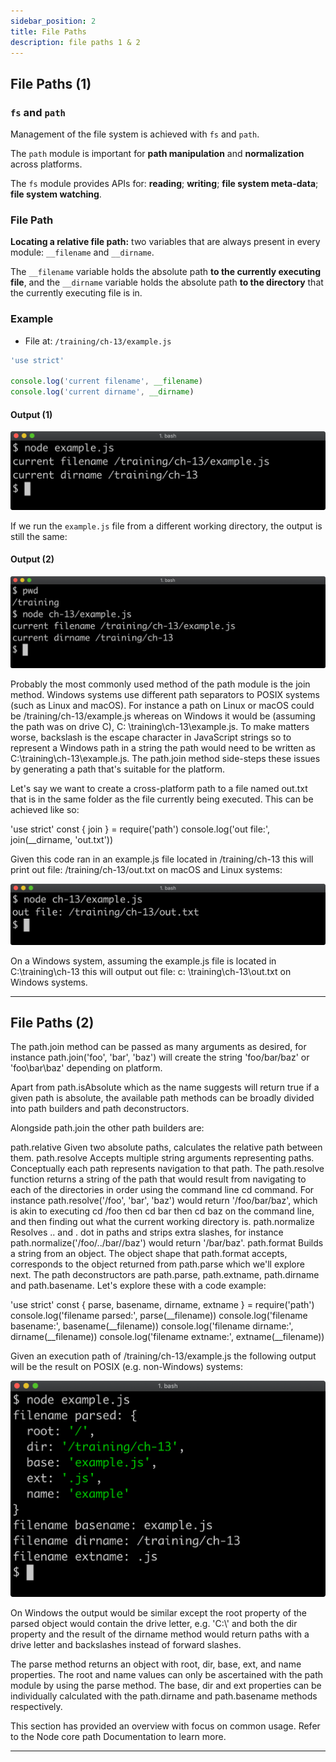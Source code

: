 ```yaml
---
sidebar_position: 2
title: File Paths
description: file paths 1 & 2
---
```


## File Paths (1)

### `fs` and `path`

Management of the file system is achieved with `fs` and `path`.

The `path` module is important for **path manipulation** and **normalization** across platforms.

The `fs` module provides APIs for: **reading**; **writing**; **file system meta-data**; **file system watching**.

### File Path

**Locating a relative file path:** two variables that are always present in every module: `__filename` and `__dirname`.

The `__filename` variable holds the absolute path **to the currently executing file**, and the `__dirname` variable
holds the absolute path **to the directory** that the currently executing file is in.

### Example

* File at: `/training/ch-13/example.js`

```js title="example.js"
'use strict'

console.log('current filename', __filename)
console.log('current dirname', __dirname)
```

#### Output (1)

![1.1](./img/13-file-system/1.1.png)

If we run the `example.js` file from a different working directory, the output is still the same:

#### Output (2)

![1.2](./img/13-file-system/1.2.png)

Probably the most commonly used method of the path module is the join method. Windows systems use different path
separators to POSIX systems (such as Linux and macOS). For instance a path on Linux or macOS could be
/training/ch-13/example.js whereas on Windows it would be (assuming the path was on drive C), C:
\training\ch-13\example.js. To make matters worse, backslash is the escape character in JavaScript strings so to
represent a Windows path in a string the path would need to be written as C:\\training\\ch-13\\example.js. The path.join
method side-steps these issues by generating a path that's suitable for the platform.

Let's say we want to create a cross-platform path to a file named out.txt that is in the same folder as the file
currently being executed. This can be achieved like so:

'use strict' const { join } = require('path')
console.log('out file:', join(__dirname, 'out.txt'))

Given this code ran in an example.js file located in /training/ch-13 this will print out file: /training/ch-13/out.txt
on macOS and Linux systems:

![1.3](./img/13-file-system/1.3.png)

On a Windows system, assuming the example.js file is located in C:\\training\\ch-13 this will output out file: c:
\\training\ch-13\out.txt on Windows systems.

---

## File Paths (2)

The path.join method can be passed as many arguments as desired, for instance path.join('foo', 'bar', 'baz') will create
the string 'foo/bar/baz' or 'foo\\bar\\baz' depending on platform.

Apart from path.isAbsolute which as the name suggests will return true if a given path is absolute, the available path
methods can be broadly divided into path builders and path deconstructors.

Alongside path.join the other path builders are:

path.relative Given two absolute paths, calculates the relative path between them. path.resolve Accepts multiple string
arguments representing paths. Conceptually each path represents navigation to that path. The path.resolve function
returns a string of the path that would result from navigating to each of the directories in order using the command
line cd command. For instance path.resolve('/foo', 'bar', 'baz') would return '/foo/bar/baz', which is akin to executing
cd /foo then cd bar then cd baz on the command line, and then finding out what the current working directory is.
path.normalize Resolves .. and . dot in paths and strips extra slashes, for instance path.normalize('/foo/../bar//baz')
would return '/bar/baz'. path.format Builds a string from an object. The object shape that path.format accepts,
corresponds to the object returned from path.parse which we'll explore next. The path deconstructors are path.parse,
path.extname, path.dirname and path.basename. Let's explore these with a code example:

'use strict' const { parse, basename, dirname, extname } = require('path')
console.log('filename parsed:', parse(__filename))
console.log('filename basename:', basename(__filename))
console.log('filename dirname:', dirname(__filename))
console.log('filename extname:', extname(__filename))

Given an execution path of /training/ch-13/example.js the following output will be the result on POSIX (e.g.
non-Windows) systems:

![2.1](./img/13-file-system/2.1.png)

On Windows the output would be similar except the root property of the parsed object would contain the drive letter,
e.g. 'C:\\' and both the dir property and the result of the dirname method would return paths with a drive letter and
backslashes instead of forward slashes.

The parse method returns an object with root, dir, base, ext, and name properties. The root and name values can only be
ascertained with the path module by using the parse method. The base, dir and ext properties can be individually
calculated with the path.dirname and path.basename methods respectively.

This section has provided an overview with focus on common usage. Refer to the Node core path Documentation to learn
more.

---